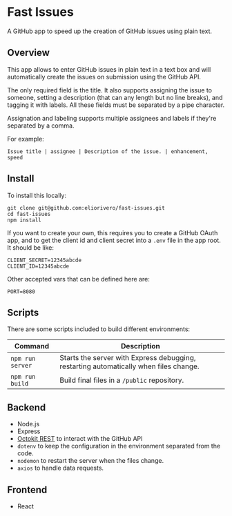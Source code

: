 # Fast Issues

A GitHub app to speed up the creation of GitHub issues using plain text.


## Overview

This app allows to enter GitHub issues in plain text in a text box and will automatically create the issues on submission using the GitHub API.

The only required field is the title. It also supports assigning the issue to someone, setting a description (that can any length but no line breaks), and tagging it with labels. All these fields must be separated by a pipe character.

Assignation and labeling supports multiple assignees and labels if they're separated by a comma.

For example:

```
Issue title | assignee | Description of the issue. | enhancement, speed
```

## Install

To install this locally:

```
git clone git@github.com:eliorivero/fast-issues.git
cd fast-issues
npm install
```

If you want to create your own, this requires you to create a GitHub OAuth app, and to get the client id and client secret into a `.env` file in the app root. It should be like:

```
CLIENT_SECRET=12345abcde
CLIENT_ID=12345abcde
```

Other accepted vars that can be defined here are:

```
PORT=8080
```

## Scripts

There are some scripts included to build different environments:


| Command | Description |
|---------------|--------------------------------------------------|
|`npm run server`| Starts the server with Express debugging, restarting automatically when files change. |
|`npm run build`| Build final files in a `/public` repository. |


## Backend

- Node.js
- Express
- [Octokit REST](https://octokit.github.io/rest.js) to interact with the GitHub API
- `dotenv` to keep the configuration in the environment separated from the code.
- `nodemon` to restart the server when the files change.
- `axios` to handle data requests.

## Frontend

- React
